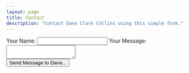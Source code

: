 ```yaml
---
layout: page
title: Contact
description: "Contact Dane Clark Collins using this simple form."
---
```


<form action="http://getsimpleform.com/messages?form_api_token=273997e82f972c30cbf7e22d5902d822" method="post" class="contact">
  <!-- the redirect_to is optional, the form will redirect to the referrer on submission -->
  <input type='hidden' name='redirect_to' value='{{ site.url }}/contact/you-are-a-great-person.html' />
  <!-- all your input fields here.... -->
  <label>Your Name:</label>
  <input name='name' type='text' />
  <label>Your Message:</label>
  <textarea name="message"></textarea><br>
  <input type='submit' value='Send Message to Dane...' class="button">
</form>

